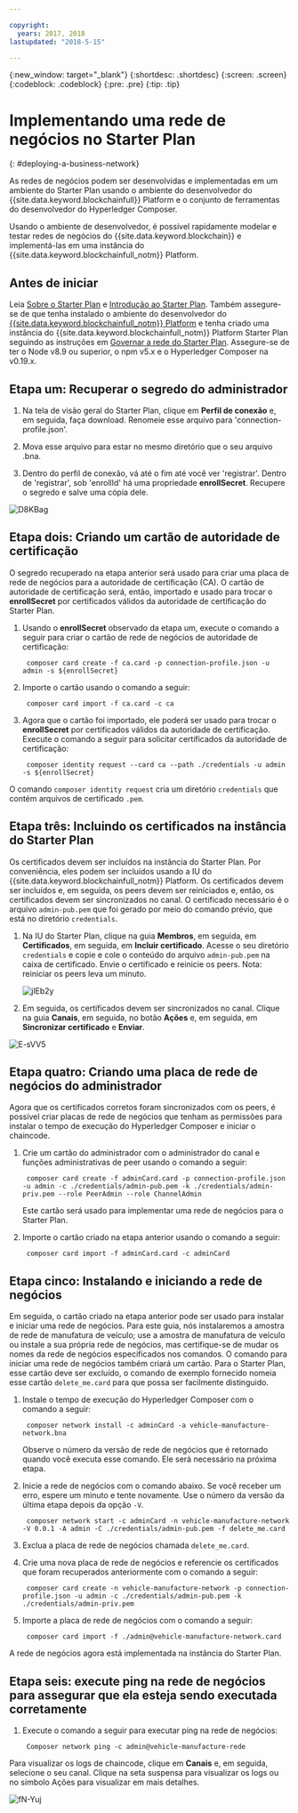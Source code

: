 ```yaml
---

copyright:
  years: 2017, 2018
lastupdated: "2018-5-15"

---
```


{:new_window: target="_blank"}
{:shortdesc: .shortdesc}
{:screen: .screen}
{:codeblock: .codeblock}
{:pre: .pre}
{:tip: .tip}

# Implementando uma rede de negócios no Starter Plan
{: #deploying-a-business-network}

As redes de negócios podem ser desenvolvidas e implementadas em um ambiente do Starter Plan usando o ambiente do desenvolvedor do {{site.data.keyword.blockchainfull}} Platform e o conjunto de ferramentas do desenvolvedor do Hyperledger Composer.

Usando o ambiente de desenvolvedor, é possível rapidamente modelar e testar redes de negócios do {{site.data.keyword.blockchain}} e implementá-las em uma instância do {{site.data.keyword.blockchainfull_notm}} Platform.

## Antes de iniciar

Leia [Sobre o Starter Plan](./starter_plan.html) e [Introdução ao Starter Plan](./get_start_starter_plan.html). Também assegure-se de que tenha instalado o ambiente do desenvolvedor do [{{site.data.keyword.blockchainfull_notm}} Platform](./develop_install.html) e tenha criado uma instância do {{site.data.keyword.blockchainfull_notm}} Platform Starter Plan seguindo as instruções em [Governar a rede do Starter Plan](./get_start_starter_plan.html). Assegure-se de ter o Node v8.9 ou superior, o npm v5.x e o Hyperledger Composer na v0.19.x.


## Etapa um: Recuperar o segredo do administrador

1. Na tela de visão geral do Starter Plan, clique em **Perfil de conexão** e, em seguida, faça download. Renomeie esse arquivo para 'connection-profile.json'.

2. Mova esse arquivo para estar no mesmo diretório que o seu arquivo .bna.

3. Dentro do perfil de conexão, vá até o fim até você ver 'registrar'. Dentro de 'registrar', sob 'enrollId' há uma propriedade **enrollSecret**. Recupere o segredo e salve uma cópia dele.

![D8KBag](https://i.makeagif.com/media/4-12-2018/D8KBag.gif)


## Etapa dois: Criando um cartão de autoridade de certificação

O segredo recuperado na etapa anterior será usado para criar uma placa de rede de negócios para a autoridade de certificação (CA). O cartão de autoridade de certificação será, então, importado e usado para trocar o **enrollSecret** por certificados válidos da autoridade de certificação do Starter Plan.

1. Usando o **enrollSecret** observado da etapa um, execute o comando a seguir para criar o cartão de rede de negócios de autoridade de certificação:

        composer card create -f ca.card -p connection-profile.json -u admin -s ${enrollSecret}

2. Importe o cartão usando o comando a seguir:

        composer card import -f ca.card -c ca

3. Agora que o cartão foi importado, ele poderá ser usado para trocar o **enrollSecret** por certificados válidos da autoridade de certificação. Execute o comando a seguir para solicitar certificados da autoridade de certificação:

        composer identity request --card ca --path ./credentials -u admin -s ${enrollSecret}

O comando `composer identity request` cria um diretório `credentials` que contém arquivos de certificado `.pem`.

## Etapa três: Incluindo os certificados na instância do Starter Plan

Os certificados devem ser incluídos na instância do Starter Plan. Por conveniência, eles podem ser incluídos usando a IU do {{site.data.keyword.blockchainfull_notm}} Platform. Os certificados devem ser incluídos e, em seguida, os peers devem ser reiniciados e, então, os certificados devem ser sincronizados no canal. O certificado necessário é o arquivo `admin-pub.pem` que foi gerado por meio do comando prévio, que está no diretório `credentials`.

1. Na IU do Starter Plan, clique na guia **Membros**, em seguida, em **Certificados**, em seguida, em **Incluir certificado**. Acesse o seu diretório `credentials` e copie e cole o conteúdo do arquivo `admin-pub.pem` na caixa de certificado. Envie o certificado e reinicie os peers. Nota: reiniciar os peers leva um minuto.

    ![jlEb2y](https://i.makeagif.com/media/4-12-2018/jlEb2y.gif)

2. Em seguida, os certificados devem ser sincronizados no canal. Clique na guia **Canais**, em seguida, no botão **Ações** e, em seguida, em **Sincronizar certificado** e **Enviar**.

![E-sVV5](https://i.makeagif.com/media/4-12-2018/E-sVV5.gif)

## Etapa quatro: Criando uma placa de rede de negócios do administrador

Agora que os certificados corretos foram sincronizados com os peers, é possível criar placas de rede de negócios que tenham as permissões para instalar o tempo de execução do Hyperledger Composer e iniciar o chaincode.

1. Crie um cartão do administrador com o administrador do canal e funções administrativas de peer usando o comando a seguir:

        composer card create -f adminCard.card -p connection-profile.json -u admin -c ./credentials/admin-pub.pem -k ./credentials/admin-priv.pem --role PeerAdmin --role ChannelAdmin

    Este cartão será usado para implementar uma rede de negócios para o Starter Plan.

2. Importe o cartão criado na etapa anterior usando o comando a seguir:

        composer card import -f adminCard.card -c adminCard

## Etapa cinco: Instalando e iniciando a rede de negócios

Em seguida, o cartão criado na etapa anterior pode ser usado para instalar e iniciar uma rede de negócios. Para este guia, nós instalaremos a amostra de rede de manufatura de veículo; use a amostra de manufatura de veículo ou instale a sua própria rede de negócios, mas certifique-se de mudar os nomes da rede de negócios especificados nos comandos. O comando para iniciar uma rede de negócios também criará um cartão. Para o Starter Plan, esse cartão deve ser excluído, o comando de exemplo fornecido nomeia esse cartão `delete_me.card` para que possa ser facilmente distinguido.

1. Instale o tempo de execução do Hyperledger Composer com o comando a seguir:

        composer network install -c adminCard -a vehicle-manufacture-network.bna

    Observe o número da versão de rede de negócios que é retornado quando você executa esse comando. Ele será necessário na próxima etapa.

2. Inicie a rede de negócios com o comando abaixo. Se você receber um erro, espere um minuto e tente novamente. Use o número da versão da última etapa depois da opção `-V`.

        composer network start -c adminCard -n vehicle-manufacture-network -V 0.0.1 -A admin -C ./credentials/admin-pub.pem -f delete_me.card

3. Exclua a placa de rede de negócios chamada `delete_me.card`.

4. Crie uma nova placa de rede de negócios e referencie os certificados que foram recuperados anteriormente com o comando a seguir:

        composer card create -n vehicle-manufacture-network -p connection-profile.json -u admin -c ./credentials/admin-pub.pem -k ./credentials/admin-priv.pem

5. Importe a placa de rede de negócios com o comando a seguir:

        composer card import -f ./admin@vehicle-manufacture-network.card

A rede de negócios agora está implementada na instância do Starter Plan.

## Etapa seis: execute ping na rede de negócios para assegurar que ela esteja sendo executada corretamente

1. Execute o comando a seguir para executar ping na rede de negócios:

        Composer network ping -c admin@vehicle-manufacture-rede

Para visualizar os logs de chaincode, clique em **Canais** e, em seguida, selecione o seu canal. Clique na seta suspensa para visualizar os logs ou no símbolo Ações para visualizar em mais detalhes.

![fN-Yuj](https://i.makeagif.com/media/4-13-2018/fN-Yuj.gif)

